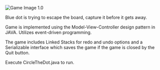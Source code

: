 ![Game Image 1.0](http://imgur.com/a/RxNKQ "Circle The Dot")


Blue dot is trying to escape the board, capture it before it gets away. 

Game is implemented using the Model-View-Controller design pattern in JAVA. 
Utilizes event-driven programming. 

The game includes Linked Stacks for redo and undo options and a Serializable interface 
which saves the game if the game is closed by the Quit button. 

Execute CircleTheDot.java to run.
